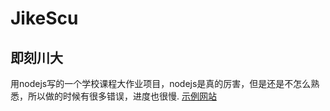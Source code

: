 # JikeScu
即刻川大
----
用nodejs写的一个学校课程大作业项目，nodejs是真的厉害，但是还是不怎么熟悉，所以做的时候有很多错误，进度也很慢.
[示例网站](https://gatesma.cn:3030)
